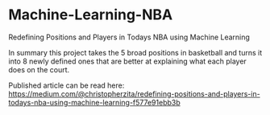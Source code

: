 # Machine-Learning-NBA
Redefining Positions and Players in Todays NBA using Machine Learning

In summary this project takes the 5 broad positions in basketball and turns it into 8 newly defined ones that are better at explaining what each player does on the court.

Published article can be read here: https://medium.com/@christopherzita/redefining-positions-and-players-in-todays-nba-using-machine-learning-f577e91ebb3b
